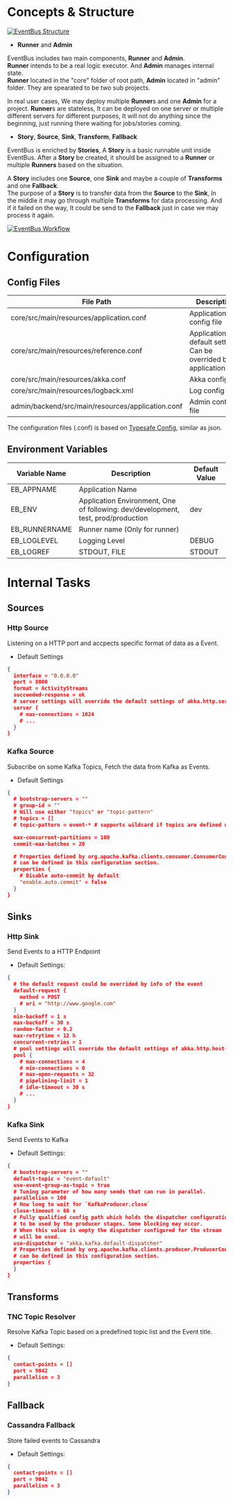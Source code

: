 # Concepts & Structure

<a href="../event-bus/assets/structure_of_eventbus.png" target="_blank">![EventBus Structure](assets/structure_of_eventbus.png)</a>

- **Runner** and **Admin**  

EventBus includes two main components, **Runner** and **Admin**.  
**Runner** intends to be a real logic executor. And **Admin** manages internal state.  
**Runner** located in the "core" folder of root path, **Admin** located in "admin" folder. They are spearated to be two sub projects.  

In real user cases, We may deploy multiple **Runner**s and one **Admin** for a project. **Runner**s are stateless, It can be deployed on one server or multiple different servers for different purposes, It will not do anything since the beginning, just running there waiting for jobs/stories coming.

- **Story**, **Source**, **Sink**, **Transform**, **Fallback**

EventBus is enriched by **Stories**, A **Story** is a basic runnable unit inside EventBus. After a **Story** be created, it should be assigned to a **Runner** or multiple **Runners** based on the situation.

A **Story** includes one **Source**, one **Sink** and maybe a couple of **Transforms** and one **Fallback**.  
The purpose of a **Story** is to transfer data from the **Source** to the **Sink**, In the middle it may go through multiple **Transforms** for data processing. And if it failed on the way, It could be send to the **Fallback** just in case we may process it again.

<a href="../event-bus/assets/event-bus-workflow.png" target="_blank">![EventBus Workflow](assets/event-bus-workflow.png)</a>


# Configuration

## Config Files

|File Path|Description|
|---------|-----------|
|core/src/main/resources/application.conf|Application config file|
|core/src/main/resources/reference.conf|Application default settings, Can be overrided by application.conf|
|core/src/main/resources/akka.conf|Akka config|
|core/src/main/resources/logback.xml|Log config|
|admin/backend/src/main/resources/application.conf|Admin config file|

The configuration files (.conf) is based on [Typesafe Config](https://github.com/typesafehub/config), similar as json.

## Environment Variables

|Variable Name|Description|Default Value|
|-------------|-----------|-------------|
|EB_APPNAME|Application Name||
|EB_ENV|Application Environment, One of following: dev/development, test, prod/production |dev|
|EB_RUNNERNAME|Runner name (Only for runner)||
|EB_LOGLEVEL|Logging Level|DEBUG|
|EB_LOGREF|STDOUT, FILE| STDOUT |

# Internal Tasks

## Sources

### Http Source

Listening on a HTTP port and accpects specific format of data as a Event.

- Default Settings

```json
{
  interface = "0.0.0.0"
  port = 8000
  format = ActivityStreams
  succeeded-response = ok
  # server settings will override the default settings of akka.http.server
  server {
    # max-connections = 1024
    # ...
  }
}
```

### Kafka Source

Subscribe on some Kafka Topics, Fetch the data from Kafka as Events.

- Default Settings

```json
{
  # bootstrap-servers = ""
  # group-id = ""
  # Will use either "topics" or "topic-pattern"
  # topics = []
  # topic-pattern = event-* # supports wildcard if topics are defined will use that one 

  max-concurrent-partitions = 100
  commit-max-batches = 20

  # Properties defined by org.apache.kafka.clients.consumer.ConsumerConfig
  # can be defined in this configuration section.
  properties {
    # Disable auto-commit by default
    "enable.auto.commit" = false
  }
}
```


## Sinks

### Http Sink

Send Events to a HTTP Endpoint

- Default Settings:

```json
{
  # the default request could be overrided by info of the event
  default-request {
    method = POST
    # uri = "http://www.google.com"
  }
  min-backoff = 1 s
  max-backoff = 30 s
  random-factor = 0.2
  max-retrytime = 12 h
  concurrent-retries = 1
  # pool settings will override the default settings of akka.http.host-connection-pool
  pool {
    # max-connections = 4
    # min-connections = 0
    # max-open-requests = 32
    # pipelining-limit = 1
    # idle-timeout = 30 s
    # ...
  }
}
```

### Kafka Sink

Send Events to Kafka

- Default Settings:

```json
{
  # bootstrap-servers = ""
  default-topic = "event-default"
  use-event-group-as-topic = true
  # Tuning parameter of how many sends that can run in parallel.
  parallelism = 100
  # How long to wait for `KafkaProducer.close`
  close-timeout = 60 s
  # Fully qualified config path which holds the dispatcher configuration
  # to be used by the producer stages. Some blocking may occur.
  # When this value is empty the dispatcher configured for the stream
  # will be used.
  use-dispatcher = "akka.kafka.default-dispatcher"
  # Properties defined by org.apache.kafka.clients.producer.ProducerConfig
  # can be defined in this configuration section.
  properties {
  }
}
```

## Transforms

### TNC Topic Resolver

Resolve Kafka Topic based on a predefined topic list and the Event title.

- Default Settings:

```json
{
  contact-points = []
  port = 9042
  parallelism = 3
}
```

## Fallback

### Cassandra Fallback

Store failed events to Cassandra

- Default Settings:

```json
{
  contact-points = []
  port = 9042
  parallelism = 3
}
```
